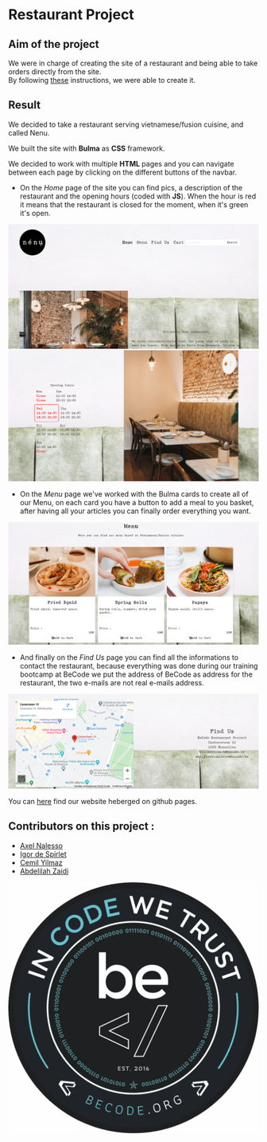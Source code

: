 # Restaurant Project

## Aim of the project

We were in charge of creating the site of a restaurant and being able to take orders directly from the site.  
By following [these](https://github.com/becodeorg/bxl-hopper-1-25/blob/master/The%20Hill/projects/3.restaurant/readme.md) instructions, we were able to create it.

## Result
We decided to take a restaurant serving vietnamese/fusion cuisine, and called Nenu.  

We built the site with **Bulma** as **CSS** framework.  

We decided to work with multiple **HTML** pages and you can navigate between each page by clicking on the different buttons of the navbar.   

* On the *Home* page of the site you can find pics, a description of the restaurant and the opening hours (coded with **JS**). When the hour is red it means that the restaurant is closed for the moment, when it's green it's open.  

![Presentation page](/Images/Presentation-page-1.png)
![Presentation page](/Images/Presentation-page-2.png)  

* On the *Menu* page we've worked with the Bulma cards to create all of our Menu, on each card you have a button to add a meal to you basket, after having all your articles you can finally order everything you want.

![Menu page](/Images/Menu-page.png) 

* And finally on the *Find Us* page you can find all the informations to contact the restaurant, because everything was done during our training bootcamp at BeCode we put the address of BeCode as address for the restaurant, the two e-mails are not real e-mails address.

![Find Us page](/Images/Find-us-page.png)

You can [here]() find our website heberged on github pages.
## Contributors on this project :
* [Axel Nalesso](https://github.com/NalessoAxel)
* [Igor de Spirlet](https://github.com/IgorDeSpi)
* [Cemil Yilmaz](https://github.com/Cemil1000)
* [Abdelilah Zaidi](https://github.com/abdelilahzaidi)

![BeCode logo](/Images/Becode.png)